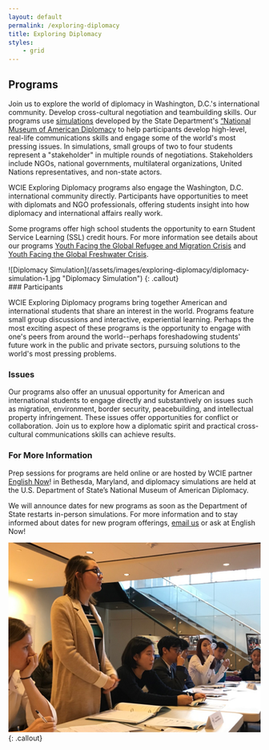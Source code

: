 ```yaml
---
layout: default
permalink: /exploring-diplomacy
title: Exploring Diplomacy
styles:
    - grid
---
```

<section markdown="1">

## Programs

Join us to explore the world of diplomacy in Washington, D.C.'s international community. Develop cross-cultural negotiation and teambuilding skills. Our programs use [simulations](https://diplomacy.state.gov/education/about/class-materials) developed by the State Department's [“National Museum of American Diplomacy](https://diplomacy.state.gov/) to help participants develop high-level, real-life communications skills and engage some of the world's most pressing issues. In simulations, small groups of two to four students represent a "stakeholder" in multiple rounds of negotiations. Stakeholders include NGOs, national governments, multilateral organizations, United Nations representatives, and non-state actors.

WCIE Exploring Diplomacy programs also engage the Washington, D.C. international community directly. Participants have opportunities to meet with diplomats and NGO professionals, offering students insight into how diplomacy and international affairs really work.

Some programs offer high school students the opportunity to earn Student Service Learning (SSL) credit hours. For more information see details about our programs [Youth Facing the Global Refugee and Migration Crisis](/student-service-learning/youth-facing-the-global-refugee-and-migration-crisis) and [Youth Facing the Global Freshwater Crisis](/student-service-learning/youth-facing-the-global-freshwater-crisis).
</section>
![Diplomacy Simulation](/assets/images/exploring-diplomacy/diplomacy-simulation-1.jpg "Diplomacy Simulation")
{: .callout}
<section markdown="1">
### Participants

WCIE Exploring Diplomacy programs bring together American and international students that share an interest in the world. Programs feature small group discussions and interactive, experiential learning. Perhaps the most exciting aspect of these programs is the opportunity to engage with one's peers from around the world--perhaps foreshadowing students' future work in the public and private sectors, pursuing solutions to the world's most pressing problems.

### Issues

Our programs also offer an unusual opportunity for American and international students to engage directly and substantively on issues such as migration, environment, border security, peacebuilding, and intellectual property infringement. These issues offer opportunities for conflict or collaboration. Join us to explore how a diplomatic spirit and practical cross-cultural communications skills can achieve results.

### For More Information

Prep sessions for programs are held online or are hosted by WCIE partner [English Now](http://english-now.com/)! in Bethesda, Maryland, and diplomacy simulations are held at the U.S. Department of State’s National Museum of American Diplomacy.

We will announce dates for new programs as soon as the Department of State restarts in-person simulations. For more information and to stay informed about dates for new program offerings, [email us](mailto:communityservice@washingtoncie.org) or ask at English Now!

</section>

![Diplomacy Simulation](/assets/images/exploring-diplomacy/diplomacy-simulation-2.jpg "Diplomacy Simulation")
{: .callout}
